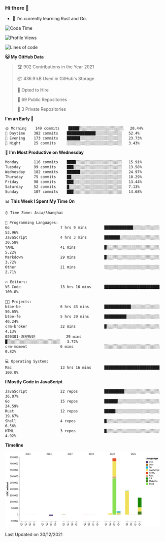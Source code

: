### Hi there 👋

- 🌱 I’m currently learning Rust and Go.

<!--START_SECTION:waka-->
![Code Time](http://img.shields.io/badge/Code%20Time-62%20hrs%2054%20mins-blue)

![Profile Views](http://img.shields.io/badge/Profile%20Views-12-blue)

![Lines of code](https://img.shields.io/badge/From%20Hello%20World%20I%27ve%20Written-792%20Thousand%20lines%20of%20code-blue)

**🐱 My GitHub Data** 

> 🏆 902 Contributions in the Year 2021
 > 
> 📦 436.9 kB Used in GitHub's Storage 
 > 
> 💼 Opted to Hire
 > 
> 📜 69 Public Repositories 
 > 
> 🔑 3 Private Repositories  
 > 
**I'm an Early 🐤** 

```text
🌞 Morning    149 commits    █████░░░░░░░░░░░░░░░░░░░░   20.44% 
🌆 Daytime    382 commits    █████████████░░░░░░░░░░░░   52.4% 
🌃 Evening    173 commits    ██████░░░░░░░░░░░░░░░░░░░   23.73% 
🌙 Night      25 commits     ░░░░░░░░░░░░░░░░░░░░░░░░░   3.43%

```
📅 **I'm Most Productive on Wednesday** 

```text
Monday       116 commits    ████░░░░░░░░░░░░░░░░░░░░░   15.91% 
Tuesday      99 commits     ███░░░░░░░░░░░░░░░░░░░░░░   13.58% 
Wednesday    182 commits    ██████░░░░░░░░░░░░░░░░░░░   24.97% 
Thursday     75 commits     ██░░░░░░░░░░░░░░░░░░░░░░░   10.29% 
Friday       98 commits     ███░░░░░░░░░░░░░░░░░░░░░░   13.44% 
Saturday     52 commits     █░░░░░░░░░░░░░░░░░░░░░░░░   7.13% 
Sunday       107 commits    ███░░░░░░░░░░░░░░░░░░░░░░   14.68%

```


📊 **This Week I Spent My Time On** 

```text
⌚︎ Time Zone: Asia/Shanghai

💬 Programming Languages: 
Go                       7 hrs 9 mins        █████████████░░░░░░░░░░░░   53.96% 
JavaScript               4 hrs 3 mins        ███████░░░░░░░░░░░░░░░░░░   30.58% 
YAML                     41 mins             █░░░░░░░░░░░░░░░░░░░░░░░░   5.22% 
Markdown                 29 mins             █░░░░░░░░░░░░░░░░░░░░░░░░   3.72% 
Other                    21 mins             ░░░░░░░░░░░░░░░░░░░░░░░░░   2.71%

🔥 Editors: 
VS Code                  13 hrs 16 mins      █████████████████████████   100.0%

🐱‍💻 Projects: 
btoe-be                  6 hrs 43 mins       ████████████░░░░░░░░░░░░░   50.65% 
btoe-fe                  5 hrs 20 mins       ██████████░░░░░░░░░░░░░░░   40.24% 
crm-broker               32 mins             █░░░░░░░░░░░░░░░░░░░░░░░░   4.13% 
020301-流程规划              29 mins             █░░░░░░░░░░░░░░░░░░░░░░░░   3.72% 
crm-moment               6 mins              ░░░░░░░░░░░░░░░░░░░░░░░░░   0.82%

💻 Operating System: 
Mac                      13 hrs 16 mins      █████████████████████████   100.0%

```

**I Mostly Code in JavaScript** 

```text
JavaScript               22 repos            █████████░░░░░░░░░░░░░░░░   36.07% 
Go                       15 repos            ██████░░░░░░░░░░░░░░░░░░░   24.59% 
Rust                     12 repos            █████░░░░░░░░░░░░░░░░░░░░   19.67% 
Shell                    4 repos             █░░░░░░░░░░░░░░░░░░░░░░░░   6.56% 
HTML                     3 repos             █░░░░░░░░░░░░░░░░░░░░░░░░   4.92%

```


**Timeline**

![Chart not found](https://raw.githubusercontent.com/elton/elton/main/charts/bar_graph.png) 


 Last Updated on 30/12/2021
<!--END_SECTION:waka-->

<!--
**elton/elton** is a ✨ _special_ ✨ repository because its `README.md` (this file) appears on your GitHub profile.

Here are some ideas to get you started:

- 🔭 I’m currently working on ...
- 🌱 I’m currently learning ...
- 👯 I’m looking to collaborate on ...
- 🤔 I’m looking for help with ...
- 💬 Ask me about ...
- 📫 How to reach me: ...
- 😄 Pronouns: ...
- ⚡ Fun fact: ...
-->
